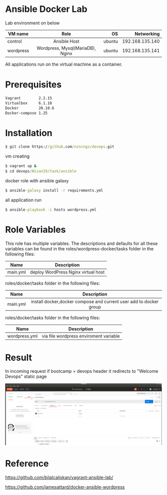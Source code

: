 
# Ansible Docker Lab

Lab environment on below



| VM name       |   Role                             | OS      |  Networking     | 
| ------------- |   :-------------:                  | -----:  | -----:          |
| control       |   Ansible Host                     | ubuntu | 192.168.135.140 |
| wordpress     |   Wordpress, Mysql(MariaDB), Nginx | ubuntu | 192.168.135.141 |


All applications run on the virtual machine as a container.



# Prerequisites

    Vagrant        2.2.15 
    Virtualbox     6.1.18 
    Docker         20.10.6
    Docker-compose 1.25
 
# Installation

``` bat  
$ git clone https://github.com/nzncngz/devops.git
```

vm creating 

``` bat  
$ vagrant up &
$ cd devops/Nisan29/task/ansible
```

docker role with ansible galaxy

``` bat
$ ansible-galaxy install -r requirements.yml

```
all application run  

``` bat  
$ ansible-playbook -i hosts wordpress.yml
```


# Role Variables

This role has multiple variables. The descriptions and defaults for all these variables can be found in the roles/wordpress-docker/tasks folder in the following files:

| Name           |   Description                         
| -------------  |   :-------------:          
| main.yml       |   deploy WordPress Nginx virtual host  

roles/docker/tasks folder in the following files:

| Name           |   Description                         
| -------------  |   :-------------:          
| main.yml       |   install docker,docker compose and current user add to docker group    

roles/docker/tasks folder in the following files:

| Name           |   Description                         
| -------------  |   :-------------:          
| wordpress.yml  |   via file wordpress enviroment variable


# Result
In incoming request if bootcamp = devops header it redirects to "Welcome Devops" static page

![Vertical](https://github.com/nzncngz/devops/blob/main/Nisan29/task2/results/check_header_with_postman.png)

# Reference

https://github.com/bilalcaliskan/vagrant-ansible-lab/

https://github.com/jamesattard/docker-ansible-wordpress




